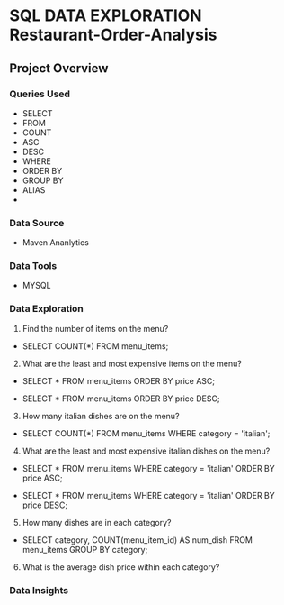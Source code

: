 # SQL DATA EXPLORATION Restaurant-Order-Analysis

## Project Overview


### Queries Used
- SELECT 
- FROM 
- COUNT
- ASC
- DESC
- WHERE
- ORDER BY
- GROUP BY
- ALIAS
- 

### Data Source
- Maven Ananlytics
  
### Data Tools
- MYSQL

### Data Exploration 
1. Find the number of items on the menu?
   
-  SELECT COUNT(*) FROM menu_items;
  
2. What are the least and most expensive items on the menu?

- SELECT * FROM menu_items
ORDER BY price ASC;

- SELECT * FROM menu_items
ORDER BY price DESC;

3. How many italian dishes are on the menu?

- SELECT COUNT(*) FROM menu_items
WHERE category = 'italian';

4. What are the least and most expensive italian dishes on the menu? 

- SELECT * FROM menu_items
WHERE category = 'italian'
ORDER BY price ASC;

- SELECT * FROM menu_items
WHERE category = 'italian'
ORDER BY price DESC;

5. How many dishes are in each category?

- SELECT category, COUNT(menu_item_id) AS num_dish
FROM menu_items
GROUP BY category;
  
6. What is the average dish price within each category? 


### Data Insights
